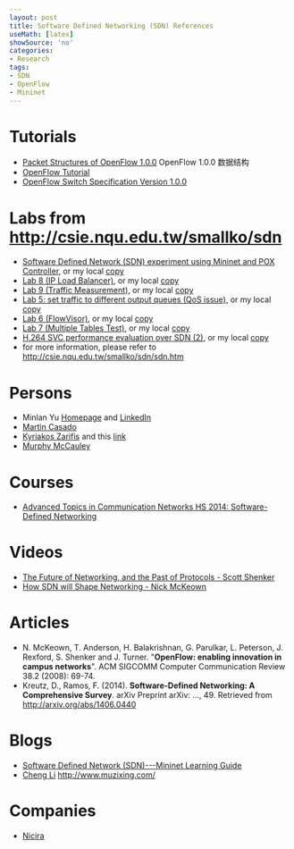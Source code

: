 ```yaml
---
layout: post
title: Software Defined Networking (SDN) References
useMath: [latex]
showSource: 'no'
categories:
- Research
tags:
- SDN
- OpenFlow
- Mininet
---
```


# Tutorials
 - [Packet Structures of OpenFlow 1.0.0][15]  OpenFlow 1.0.0 数据结构
 - [OpenFlow Tutorial][13]
 - [OpenFlow Switch Specification Version 1.0.0][14]

# Labs from <http://csie.nqu.edu.tw/smallko/sdn>
 - [Software Defined Network (SDN) experiment using Mininet and POX Controller][28], or my local [copy][29]
 - [Lab 8 (IP Load Balancer)][16], or my local [copy][17]
 - [Lab 9 (Traffic Measurement)][18], or my local [copy][19]
 - [Lab 5: set traffic to different output queues (QoS issue)][26], or my local [copy][27]
 - [Lab 6 (FlowVisor)][20], or my local [copy][21]
 - [Lab 7 (Multiple Tables Test)][22], or my local [copy][23]
 - [H.264 SVC performance evaluation over SDN (2)][24], or my local [copy][25]
 - for more information, please refer to <http://csie.nqu.edu.tw/smallko/sdn/sdn.htm>

# Persons
 - Minlan Yu [Homepage][10] and [LinkedIn][12]
 - [Martìn Casado][4]
 - [Kyriakos Zarifis][8] and this [link][9]
 - [Murphy McCauley][11]


# Courses
 - [Advanced Topics in Communication Networks HS 2014: Software-Defined Networking][1]



# Videos
 - [The Future of Networking, and the Past of Protocols - Scott Shenker][2]
 - [How SDN will Shape Networking - Nick McKeown][3]


# Articles
 - N. McKeown, T. Anderson, H. Balakrishnan, G. Parulkar, L. Peterson, J. Rexford, S. Shenker and J. Turner. "**OpenFlow: enabling innovation in campus networks**". ACM SIGCOMM Computer Communication Review 38.2 (2008): 69-74.
 - Kreutz, D., Ramos, F. (2014). **Software-Defined Networking: A Comprehensive Survey**. arXiv Preprint arXiv: …, 49. Retrieved from http://arxiv.org/abs/1406.0440


# Blogs
 - [Software Defined Network (SDN)---Mininet Learning Guide][6]
 - [Cheng Li][5] http://www.muzixing.com/

# Companies
 - [Nicira][7]



[29]: /pdf/sdn/lab/mySDN.pdf
[28]: http://csie.nqu.edu.tw/smallko/sdn/mySDN.pdf
[27]: /pdf/sdn/lab/mySDN_Lab5.pdf
[26]: http://csie.nqu.edu.tw/smallko/sdn/mySDN_Lab5.pdf
[25]: /pdf/sdn/lab/h264_eva2.pdf
[24]: http://csie.nqu.edu.tw/smallko/sdn/h264_eva2.pdf
[23]: /pdf/sdn/lab/mySDN_Lab7.pdf
[22]: http://csie.nqu.edu.tw/smallko/sdn/mySDN_Lab7.pdf
[21]: /pdf/sdn/lab/mySDN_Lab6.pdf
[20]: http://csie.nqu.edu.tw/smallko/sdn/mySDN_Lab6.pdf
[19]: /pdf/sdn/lab/measure_traffic.pdf
[18]: http://csie.nqu.edu.tw/smallko/sdn/measure_traffic.pdf
[17]: /pdf/sdn/lab/mySDN_Lab8.pdf
[16]: http://csie.nqu.edu.tw/smallko/sdn/mySDN_Lab8.pdf
[1]: http://www.csg.ethz.ch/education/lectures/ATCN/hs2014
[2]: https://www.youtube.com/watch?v=YHeyuD89n1Y
[3]: https://www.youtube.com/watch?v=c9-K5O_qYgA
[4]: http://yuba.stanford.edu/~casado/
[5]: http://www.muzixing.com/
[6]: http://csie.nqu.edu.tw/smallko/sdn/sdn.htm
[7]: http://en.wikipedia.org/wiki/Nicira
[8]: https://www.linkedin.com/profile/view?id=15296045&authType=NAME_SEARCH&authToken=FTDo&locale=en_US&trk=tyah&trkInfo=idx%3A1-1-1%2CtarId%3A1425764418953%2Ctas%3AKyriakos+Zarifis
[9]: http://nsl.cs.usc.edu/Profiles/KyriakosZarifis
[10]: http://www-bcf.usc.edu/~minlanyu/
[11]: http://opennetsummit.org/archives/apr12/mccauley-mon-nox.pdf
[12]: https://www.linkedin.com/pub/minlan-yu/9/b90/999/en
[13]: http://archive.openflow.org/wk/index.php/OpenFlow_Tutorial
[14]: https://www.opennetworking.org/images/stories/downloads/sdn-resources/onf-specifications/openflow/openflow-spec-v1.0.0.pdf
[15]: /pdf/openflow/openflow-1.0-packet-structures-draft-0.pdf

